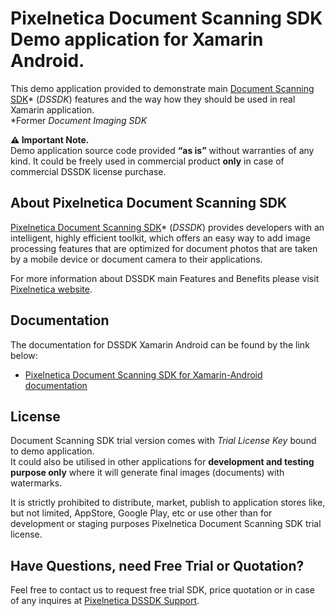 # Pixelnetica Document Scanning SDK Demo application for Xamarin Android.

This demo application provided to demonstrate main [Document Scanning SDK](http://www.pixelnetica.com/products/document-scanning-sdk/document-scanning-sdk-features.html "Document Scanning SDK: Main Features and Benefits")* (_DSSDK_) features and the way how they should be used in real Xamarin application.  
*Former _Document Imaging SDK_

__⚠️ Important Note.__  
Demo application source code provided __“as is”__ without warranties of any kind. It could be freely used in commercial product __only__ in case of commercial DSSDK license purchase.

## About Pixelnetica Document Scanning SDK

[Pixelnetica Document Scanning SDK](http://www.pixelnetica.com/products/document-scanning-sdk/mobile-document-capture-sdk.html "mobile Document Capture: Overview")* (_DSSDK_) provides developers with an intelligent, highly efficient toolkit, which offers an easy way to add image processing features that are optimized for document photos that are taken by a mobile device or document camera to their applications.

For more information about DSSDK main Features and Benefits please visit [Pixelnetica website](http://www.pixelnetica.com/products/document-scanning-sdk/document-scanning-sdk-features.html "Document Scanning SDK: Main Features and Benefits"). 

## Documentation
The documentation for DSSDK Xamarin Android can be found by the link below:

* [Pixelnetica Document Scanning SDK for Xamarin-Android documentation](https://pixelnetica.github.io/Document-Scanning-SDK-Documentation/Xamarin-Android/ "DSSDKD for Xamarin-Android Documentation")

## License

Document Scanning SDK trial version comes with _Trial License Key_ bound to demo application.  
It could also be utilised in other applications for __development and testing purpose only__ where it will generate final images (documents) with watermarks.

It is strictly prohibited to distribute, market, publish to application stores like, but not limited, AppStore, Google Play, etc or use other than for development or staging purposes Pixelnetica Document Scanning SDK trial license.

## Have Questions, need Free Trial or Quotation?

Feel free to contact us to request free trial SDK, price quotation or in case of any inquires at [Pixelnetica DSSDK Support](http://www.pixelnetica.com/products/document-scanning-sdk/sdk-support.html "Contact Pixelnetica support for Free trial, Quotation or incase of any questions").